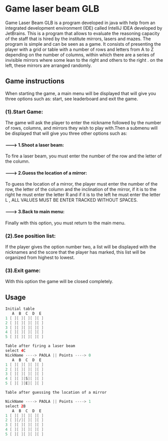 # Game laser beam GLB


Game Laser Beam GLB is a program developed in java with help
from an integrated development environment (IDE) called IntelliJ IDEA developed by JetBrains. This is a program that allows to evaluate the reasoning capacity of the staff that is hired by the institute mirrors, lasers and mazes. The program is simple and can be seen as a game. It consists of presenting the player with a grid or table with a number of rows and letters from A to Z depending on the number of columns, within which there are a series of invisible mirrors where some lean to the right and others to the right . on the left, these mirrors are arranged randomly.

## Game instructions

When starting the game, a main menu will be displayed that will give you three options such as: start, see leaderboard and exit the game.

### (1).Start Game:
The game will ask the player to enter the nickname followed by the number of rows, columns, and mirrors they wish to play with.Then a submenu will be displayed that will give you three other options such as:

#### ---> 1.Shoot a laser beam:

To fire a laser beam, you must enter the number of the row and the letter of the column.

#### ---> 2.Guess the location of a mirror:

To guess the location of a mirror, the player must enter the number of the row, the letter of the column and the inclination of the mirror, if it is to the right he must enter the letter R and if it is to the left he must enter the letter L , ALL VALUES MUST BE ENTER TRACKED WITHOUT SPACES.

#### ---> 3.Back to main menu:

Finally with this option, you must return to the main menu.

### (2).See position list:

If the player gives the option number two, a list will be displayed with the nicknames and the score that the player has marked, this list will be organized from highest to lowest.

### (3).Exit game:

With this option the game will be closed completely.

## Usage

```java
Initial table
   A  B  C  D  E 
1 [ ][ ][ ][ ][ ]
2 [ ][ ][ ][ ][ ]
3 [ ][ ][ ][ ][ ]
4 [ ][ ][ ][ ][ ]
5 [ ][ ][ ][ ][ ]

Table after firing a laser beam
select 4C
NickName ----> PAOLA || Points ----> 0
   A  B  C  D  E 
1 [ ][ ][ ][ ][ ]
2 [ ][ ][ ][ ][ ]
3 [ ][ ][ ][ ][ ]
4 [ ][ ][S][ ][ ]
5 [ ][ ][E][ ][ ]

Table after guessing the location of a mirror

NickName ----> PAOLA || Points ----> 1
select 2B
   A  B  C  D  E 
1 [ ][ ][ ][ ][ ]
2 [ ][/][ ][ ][ ]
3 [ ][ ][ ][ ][ ]
4 [ ][ ][ ][ ][ ]
5 [ ][ ][ ][ ][ ]

```
